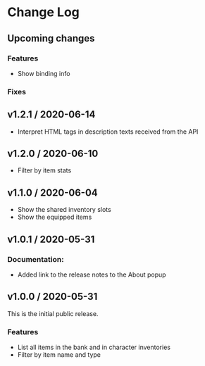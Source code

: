 # Change Log

## Upcoming changes

### Features

* Show binding info

### Fixes

## v1.2.1 / 2020-06-14

* Interpret HTML tags in description texts received from the API

## v1.2.0 / 2020-06-10

* Filter by item stats

## v1.1.0 / 2020-06-04

* Show the shared inventory slots
* Show the equipped items

## v1.0.1 / 2020-05-31

### Documentation:

* Added link to the release notes to the About popup

## v1.0.0 / 2020-05-31

This is the initial public release.

### Features

* List all items in the bank and in character inventories
* Filter by item name and type


